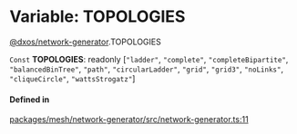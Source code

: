 # Variable: TOPOLOGIES

[@dxos/network-generator](../modules/dxos_network_generator.md).TOPOLOGIES

 `Const` **TOPOLOGIES**: readonly [``"ladder"``, ``"complete"``, ``"completeBipartite"``, ``"balancedBinTree"``, ``"path"``, ``"circularLadder"``, ``"grid"``, ``"grid3"``, ``"noLinks"``, ``"cliqueCircle"``, ``"wattsStrogatz"``]

#### Defined in

[packages/mesh/network-generator/src/network-generator.ts:11](https://github.com/dxos/dxos/blob/main/packages/mesh/network-generator/src/network-generator.ts#L11)
